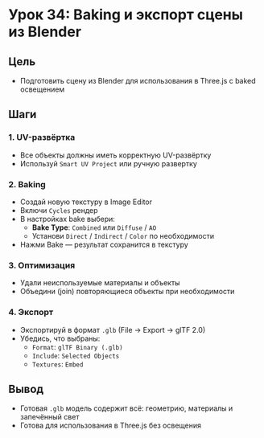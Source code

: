 # Урок 34: Baking и экспорт сцены из Blender

## Цель
- Подготовить сцену из Blender для использования в Three.js с baked освещением

## Шаги

### 1. UV-развёртка
- Все объекты должны иметь корректную UV-развёртку
- Используй `Smart UV Project` или ручную развертку

### 2. Baking
- Создай новую текстуру в Image Editor
- Включи `Cycles` рендер
- В настройках bake выбери:
  - **Bake Type**: `Combined` или `Diffuse` / `AO`
  - Установи `Direct` / `Indirect` / `Color` по необходимости
- Нажми Bake — результат сохранится в текстуру

### 3. Оптимизация
- Удали неиспользуемые материалы и объекты
- Объедини (join) повторяющиеся объекты при необходимости

### 4. Экспорт
- Экспортируй в формат `.glb` (File → Export → glTF 2.0)
- Убедись, что выбраны:
  - `Format`: `glTF Binary (.glb)`
  - `Include`: `Selected Objects`
  - `Textures`: `Embed`

## Вывод
- Готовая `.glb` модель содержит всё: геометрию, материалы и запечённый свет
- Готова для использования в Three.js без освещения
